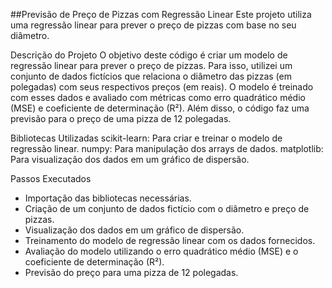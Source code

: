 ##Previsão de Preço de Pizzas com Regressão Linear
Este projeto utiliza uma regressão linear para prever o preço de pizzas com base no seu diâmetro.

Descrição do Projeto
O objetivo deste código é criar um modelo de regressão linear para prever o preço de pizzas. Para isso, utilizei um conjunto de dados fictícios que relaciona o diâmetro das pizzas (em polegadas) com seus respectivos preços (em reais). O modelo é treinado com esses dados e avaliado com métricas como erro quadrático médio (MSE) e coeficiente de determinação (R²). Além disso, o código faz uma previsão para o preço de uma pizza de 12 polegadas.

Bibliotecas Utilizadas
scikit-learn: Para criar e treinar o modelo de regressão linear.
numpy: Para manipulação dos arrays de dados.
matplotlib: Para visualização dos dados em um gráfico de dispersão.

Passos Executados
- Importação das bibliotecas necessárias.
- Criação de um conjunto de dados fictício com o diâmetro e preço de pizzas.
- Visualização dos dados em um gráfico de dispersão.
- Treinamento do modelo de regressão linear com os dados fornecidos.
- Avaliação do modelo utilizando o erro quadrático médio (MSE) e o coeficiente de determinação (R²).
- Previsão do preço para uma pizza de 12 polegadas.

